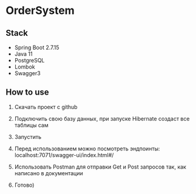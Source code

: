 # OrderSystem

## Stack
* Spring Boot 2.7.15
* Java 11
* PostgreSQL
* Lombok
* Swagger3


## How to use
1. Скачать проект с github
 
2. Подключить свою базу данных, при запуске Hibernate создаст все таблицы сам

3. Запустить

4. Перед использованием можно посмотреть эндпоинты: localhost:7071/swagger-ui/index.html#/

5. Использовать Postman для отправки Get и Post запросов так, как написано в документации

6. Готово)



